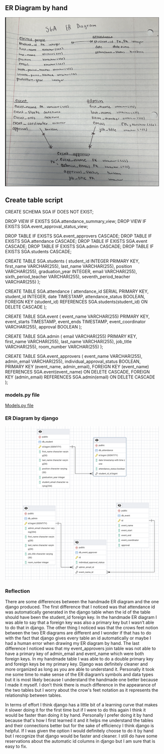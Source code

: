 ## ER Diagram by hand
![Handmade_ER_Diagram](handmade_diagram.png)

## Create table script

CREATE SCHEMA SGA IF DOES NOT EXIST;

DROP VIEW IF EXISTS SGA.attendance_summary_view; DROP VIEW IF EXISTS SGA.event_approval_status_view;

DROP TABLE IF EXISTS SGA.event_approvers CASCADE; DROP TABLE IF EXISTS SGA.attendance CASCADE; DROP TABLE IF EXISTS SGA.event CASCADE; DROP TABLE IF EXISTS SGA.admin CASCADE; DROP TABLE IF EXISTS SGA.students CASCADE;

CREATE TABLE SGA.students ( student_id INTEGER PRIMARY KEY, first_name VARCHAR(255), last_name VARCHAR(255), position VARCHAR(255), graduation_year INTEGER, email VARCHAR(255), sixth_period_teacher VARCHAR(255), seventh_period_teacher VARCHAR(255) );

CREATE TABLE SGA.attendance ( attendance_id SERIAL PRIMARY KEY, student_id INTEGER, date TIMESTAMP, attendance_status BOOLEAN, FOREIGN KEY (student_id) REFERENCES SGA.students(student_id) ON DELETE CASCADE );

CREATE TABLE SGA.event ( event_name VARCHAR(255) PRIMARY KEY, event_starts TIMESTAMP, event_ends TIMESTAMP, event_coordinator VARCHAR(255), approval BOOLEAN );

CREATE TABLE SGA.admin ( email VARCHAR(255) PRIMARY KEY, first_name VARCHAR(255), last_name VARCHAR(255), job_title VARCHAR(255), room_number VARCHAR(255) );

CREATE TABLE SGA.event_approvers ( event_name VARCHAR(255), admin_email VARCHAR(255), individual_approval_status BOOLEAN, PRIMARY KEY (event_name, admin_email), FOREIGN KEY (event_name) REFERENCES SGA.event(event_name) ON DELETE CASCADE, FOREIGN KEY (admin_email) REFERENCES SGA.admin(email) ON DELETE CASCADE );

### models.py file 
[Models.py file](Desktop/orm/db/models.py)

### ER Diagram by django
![Django ER Diagram](django_diagram.png)

### Reflection 
There are some differences between the handmade ER diagram and the one django produced. The first difference that I noticed was that attendance id was automatically generated in the django table when the id of the table should have been the student_id foreign key. In the handmade ER diagram I was able to say that a foreign key was also a primary key but I wasn’t able to do that in django. The other thing I noticed was that the crows feet notion between the two ER diagrams are different and I wonder if that has to do with the fact that django gives every table an id automatically or maybe I had a human error when drawing my ER diagram by hand. The last difference I noticed was that my event_approvers join table was not able to have a primary key of admin_email and event_name which were both foreign keys. In my handmade table I was able to do a double primary key and foreign keys be my primary key. Django was definitely cleaner and more organized as long as you are able to understand it. Personally it took me some time to make sense of the ER diagram’s symbols and data types but it is most likely because I understand the handmade one better because I made it myself. I don’t think there is much difference in the appearance of the two tables but I worry about the crow's feet notation as it represents the relationship between tables.

In terms of effort I think django has a little bit of a learning curve that makes it slower doing it for the first time but if I were to do this again I think it would be faster than doing it by hand. Personally I prefer doing it by hand because that's how I first learned it and it helps me understand the tables and their connections better but for the sake of efficiency I think django is helpful. If I was given the option I would definitely choose to do it by hand but I recognize that django would be faster and cleaner. I still do have some reservations about the automatic id columns in django but I am sure that is easy to fix. 